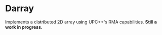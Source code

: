 # Darray

Implements a distributed 2D array using UPC++'s RMA capabilities. **Still a work in progress**.
